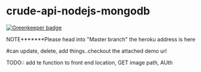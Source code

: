 # crude-api-nodejs-mongodb

[![Greenkeeper badge](https://badges.greenkeeper.io/saikatharryc/crude-category-api-nodejs-mongo.svg)](https://greenkeeper.io/)

NOTE*******Please head into "Master branch"   the heroku address is here

#can update, delete, add things..checkout the attached demo url


TODO::
add te function to front end location,
GET image path,
AUth
